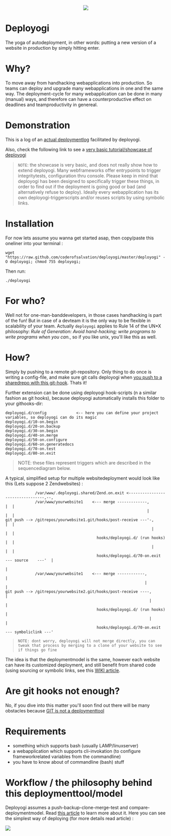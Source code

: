 <p align="center"><img src="https://www.dropbox.com/s/fu1cdwd3it31qvq/yoda-deploy.jpg?dl=1"/></p>

Deployogi
=========
The yoga of autodeployment, in other words: putting a new version of a website in production by simply hitting enter.

Why?
====
To move away from handhacking webapplications into production.
So teams can deploy and upgrade many webapplications in one and the same way.
The deployment-cycle for many webapplication can be done in many (manual) ways, and therefore can have a 
counterproductive effect on deadlines and teamproductivity in genereal. 

Demonstration
=============
This is a log of an [actual deploymentlog](https://raw.github.com/coderofsalvation/deployogi/master/example/examplelog.txt) facilitated by deployogi.

Also, check the following link to see a [very basic tutorial/showcase of deployogi](http://playterm.org/r/deployogi-automatic-webdeployment-1375465953)

> `NOTE`: the showcase is very basic, and does not really show how to extend deployogi. Many webframeworks offer entrypoints to trigger integritytests, 
> configuration thru console. Please keep in mind that deployogi has been designed to specifically trigger these things, in order to 
> find out if the deployment is going good or bad (and alternatively refuse to deploy). Ideally every webapplication has its own deployogi-triggerscripts
> and/or reuses scripts by using symbolic links.

Installation
============
For now lets assume you wanna get started asap, then copy/paste this oneliner into your terminal :

    wget "https://raw.github.com/coderofsalvation/deployogi/master/deployogi" -O deployogi; chmod 755 deployogi; 

Then run:

    ./deployogi


For who?
========
Well not for one-man-banddevelopers, in those cases handhacking is part of the fun!
But in case of a devteam it is the only way to be flexible in scalability of your team.
Actually `deployogi` applies to Rule 14 of the UN*X philosophy: *Rule of Generation: Avoid hand-hacking; write programs to write programs when you can.*, 
so if you like unix, you'll like this as well. 

How?
====
Simply by pushing to a remote git-repository.
Only thing to do once is writing a config-file, and make sure git calls deployogi when [you push to a sharedrepo with this git-hook](https://raw.github.com/coderofsalvation/deployogi/master/example/post-receive). 
Thats it!

Further extension can be done using deployogi hook-scripts (n a similar fashion as git hooks), because deployogi automatically installs this folder to your githooks-dir:

    deployogi.d/config             <-- here you can define your project variables, so deployogi can do its magic
    deployogi.d/10-on.begin
    deployogi.d/20-on.backup
    deployogi.d/30-on.begin
    deployogi.d/40-on.merge
    deployogi.d/50-on.configure
    deployogi.d/60-on.generatedocs
    deployogi.d/70-on.test
    deployogi.d/80-on.exit

> NOTE: these files represent triggers which are described in the sequencediagram below.

A typical, simplified setup for multiple websitedeployment would look like this (Lets suppose 2 Zendwebsites) :

                 /var/www/.deployogi.shared/Zend.on.exit <---------------------------------,--,
                 /var/www/yourwebsite1    <--- merge -------------,                        |  |
                                                                  |                        |  |
    git push --> /gitrepos/yourwebsite1.git/hooks/post-receive ---'-,                      |  |
                                                                    |                      |  |
                                            hooks/deployogi.d/ (run hooks)                 |  |
                                                                    |                      |  |
                                            hooks/deployogi.d/70-on.exit  --- source    ---'  |
                                                                                              |
                 /var/www/yourwebsite1    <--- merge ------------,                            |
                                                                 |                            |
    git push --> /gitrepos/yourwebsite2.git/hooks/post-receive ----,                          |
                                                                   |                          |
                                            hooks/deployogi.d/ (run hooks)                    |
                                                                   |                          |
                                            hooks/deployogi.d/70-on.exit  --- symboliclink ---'

> `NOTE: dont worry, deployogi will not merge directly, you can tweak that process by merging to a clone of your website to see if things go fine`

The idea is that the deploymentmodel is the same, however each website can have its customized deployment, and
still benefit from shared code (using sourcing or symbolic links, see this [WIKI article](https://github.com/coderofsalvation/deployogi/wiki/hint:-shared-scripts).

Are git hooks not enough?
=========================
No, if you dive into this matter you'll soon find out there will be many obstacles because [GIT is not a deploymenttool](http://gitolite.com/the-list-and-irc/deploy.html) 

Requirements
============

* something which supports bash (usually LAMP/linuxserver)
* a webapplication which supports cli-invokation (to configure frameworkrelated variables from the commandline)
* you have to know about of commandline (bash) stuff 

Workflow / the philosophy behind this deploymenttool/model
==========================================================
Deployogi assumes a push-backup-clone-merge-test and compare-deploymentmodel.
Read [this article](http://leon.vankammen.eu/blog/automatic-deployment-with-git-and-deployogi-scripts) to learn more about it.
Here you can see the simplest way of deploying (for more details read article) : 

<img src="https://dl.dropboxusercontent.com/s/88zzcgb4hp9k641/seqdiagram-deployogi-easy.png?dl=1"> 

